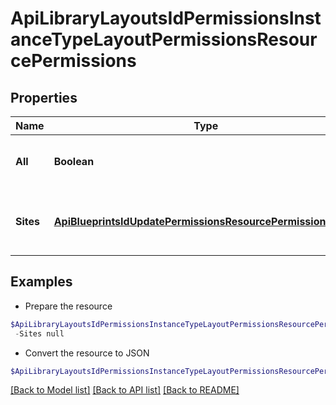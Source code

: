 # ApiLibraryLayoutsIdPermissionsInstanceTypeLayoutPermissionsResourcePermissions
## Properties

Name | Type | Description | Notes
------------ | ------------- | ------------- | -------------
**All** | **Boolean** | Set to true to grant access to all groups | [optional] 
**Sites** | [**ApiBlueprintsIdUpdatePermissionsResourcePermissionSites[]**](ApiBlueprintsIdUpdatePermissionsResourcePermissionSites.md) | Array of objects identifying groups with access | [optional] 

## Examples

- Prepare the resource
```powershell
$ApiLibraryLayoutsIdPermissionsInstanceTypeLayoutPermissionsResourcePermissions = Initialize-PSOpenAPIToolsApiLibraryLayoutsIdPermissionsInstanceTypeLayoutPermissionsResourcePermissions  -All null `
 -Sites null
```

- Convert the resource to JSON
```powershell
$ApiLibraryLayoutsIdPermissionsInstanceTypeLayoutPermissionsResourcePermissions | ConvertTo-JSON
```

[[Back to Model list]](../README.md#documentation-for-models) [[Back to API list]](../README.md#documentation-for-api-endpoints) [[Back to README]](../README.md)


